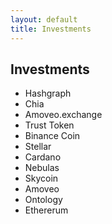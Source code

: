 ```yaml
---
layout: default
title: Investments
---
```


## Investments

- Hashgraph
- Chia
- Amoveo.exchange
- Trust Token
- Binance Coin
- Stellar
- Cardano
- Nebulas
- Skycoin
- Amoveo
- Ontology
- Ethererum
